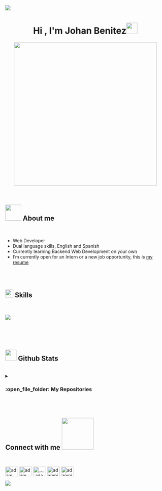 <img src="https://user-images.githubusercontent.com/73097560/115834477-dbab4500-a447-11eb-908a-139a6edaec5c.gif">
<h1 align="center"><b>Hi , I'm Johan Benitez</b><img src="https://media.giphy.com/media/hvRJCLFzcasrR4ia7z/giphy.gif" width="35"></h1>
<!--  -->
<p align="center">
 <a target="_blank" align="center">
  <picture> <img src="https://github.com/7oSkaaa/7oSkaaa/blob/main/Images/Right_Side.gif?raw=true" width = 450px ></picture>
</a>
</p>
<br>
	
<h2><picture><img src = "https://github.com/7oSkaaa/7oSkaaa/blob/main/Images/about_me.gif?raw=true" width = 50px></picture> About me </h2>

<br>

- Web Developer
- Dual language skills, English and Spanish
- Currently learning Backend Web Development on your own
- I’m currently open for an Intern or a new job opportunity, this is [my resume](link)

<br><br>

## <img src="https://media2.giphy.com/media/QssGEmpkyEOhBCb7e1/giphy.gif?cid=ecf05e47a0n3gi1bfqntqmob8g9aid1oyj2wr3ds3mg700bl&rid=giphy.gif" width ="25"><b> Skills</b>
<br>

<p align="start"> 
    <a href="https://skillicons.dev">
    <img src="https://skillicons.dev/icons?i=git,github,css,discord,html,java,js,mongodb,mysql,nodejs,ts,vscode&perline=14" />
  </a>  
</p>

<br>
<br>
<br>

## <img src="https://media.giphy.com/media/iY8CRBdQXODJSCERIr/giphy.gif" width="35"><b> Github Stats </b>
<br>

<div align="start">
<details><summary><h3> :open_file_folder: My Repositories </h3></summary>

 
</details>
</div>
	
<br>
<br>

<h2 align="start"> Connect with me <img src='https://raw.githubusercontent.com/ShahriarShafin/ShahriarShafin/main/Assets/handshake.gif' width="100px"></h2>
<br>
<p align="start">
  <a href="[[https://www.linkedin.com/in/adam-pithewan](https://www.linkedin.com/in/johan-manuel-ben%C3%ADtez-yaruro-071205325/)](https://www.linkedin.com/in/johan-manuel-ben%C3%ADtez-yaruro-071205325?utm_source=share&utm_campaign=share_via&utm_content=profile&utm_medium=android_app)" target="blank"><img align="center"
      src="https://raw.githubusercontent.com/rahuldkjain/github-profile-readme-generator/master/src/images/icons/Social/linked-in-alt.svg"
      alt="adam pithewan" height="30" width="40" /></a>
  <a href="https://fb.com/adam pithen wala" target="blank"><img align="center"
      src="https://raw.githubusercontent.com/rahuldkjain/github-profile-readme-generator/master/src/images/icons/Social/facebook.svg"
      alt="adam pithen wala" height="30" width="40" /></a>
  <a href="https://instagram.com/_._.adam._" target="blank"><img align="center"
      src="https://raw.githubusercontent.com/rahuldkjain/github-profile-readme-generator/master/src/images/icons/Social/instagram.svg"
      alt="_._.adam._" height="30" width="40" /></a>
  <a href="https://www.hackerrank.com/adampithewan" target="blank"><img align="center"
      src="https://raw.githubusercontent.com/rahuldkjain/github-profile-readme-generator/master/src/images/icons/Social/hackerrank.svg"
      alt="adampithewan" height="30" width="40" /></a>
 <a href="https://twitter.com/adam_pithenwala" target="blank"><img align="center"
      src="https://raw.githubusercontent.com/rahuldkjain/github-profile-readme-generator/master/src/images/icons/Social/twitter.svg"
      alt="adampithewan" height="30" width="40" /></a>
</p>
<img src="https://user-images.githubusercontent.com/73097560/115834477-dbab4500-a447-11eb-908a-139a6edaec5c.gif">
